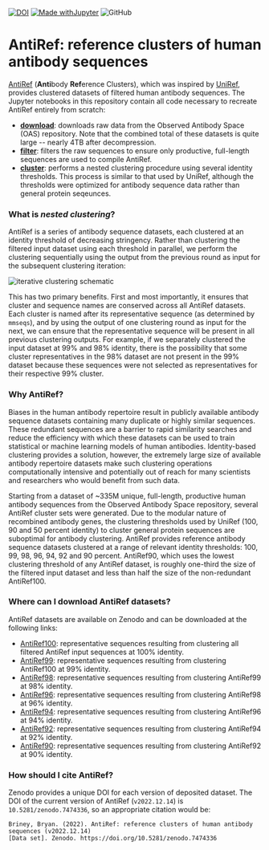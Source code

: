 [![DOI](https://zenodo.org/badge/DOI/10.5281/zenodo.7474336.svg)](https://doi.org/10.5281/zenodo.7474336)
[![Made withJupyter](https://img.shields.io/badge/Made%20with-Jupyter-orange?logo=Jupyter)](https://jupyter.org/try)
![GitHub](https://img.shields.io/github/license/briney/antiref)


# AntiRef: reference clusters of human antibody sequences

[AntiRef](https://zenodo.org/record/7474336) (**Anti**body **Ref**erence Clusters), which was inspired by [UniRef](https://academic.oup.com/bioinformatics/article/23/10/1282/197795), provides clustered datasets of filtered human antibody sequences. The Jupyter notebooks in this repository contain all code necessary to recreate AntiRef entirely from scratch:

* **[download](download.ipynb)**: downloads raw data from the Observed Antibody Space (OAS) repository. Note that the combined total of these datasets is quite large -- nearly 4TB after decompression.
* **[filter](filter.ipynb)**: filters the raw sequences to ensure only productive, full-length sequences are used to compile AntiRef.
* **[cluster](cluster.ipynb)**: performs a nested clustering procedure using several identity thresholds. This process is similar to that used by UniRef, although the thresholds were optimized for antibody sequence data rather than general protein seqeunces. 

### What is *nested clustering*?
AntiRef is a series of antibody sequence datasets, each clustered at an identity threshold of decreasing stringency. Rather than clustering the filtered input dataset using each threshold in parallel, we perform the clustering sequentially using the output from the previous round as input for the subsequent clustering iteration:

![iterative clustering schematic](https://github.com/briney/antiref/blob/main/img/antiref_iterative-clustering.jpg)

This has two primary benefits. First and most importantly, it ensures that cluster and sequence names are conserved across all AntiRef datasets. Each cluster is named after its representative sequence (as determined by `mmseqs`), and by using the output of one clustering round as input for the next, we can ensure that the representative sequence will be present in all previous clustering outputs. For example, if we separately clustered the input dataset at 99% and 98% identity, there is the possibility that some cluster representatives in the 98% dataset are not present in the 99% dataset because these sequences were not selected as representatives for their respective 99% cluster.

### Why AntiRef?
Biases in the human antibody repertoire result in publicly available antibody sequence datasets containing many duplicate or highly similar sequences. These redundant sequences are a barrier to rapid similarity searches and reduce the efficiency with which these datasets can be used to train statistical or machine learning models of human antibodies. Identity-based clustering provides a solution, however, the extremely large size of available antibody repertoire datasets make such clustering operations computationally intensive and potentially out of reach for many scientists and researchers who would benefit from such data.

Starting from a dataset of ~335M unique, full-length, productive human antibody sequences from the Observed Antibody Space repository, several AntiRef cluster sets were generated. Due to the modular nature of recombined antibody genes, the clustering thresholds used by UniRef (100, 90 and 50 percent identity) to cluster general protein sequences are suboptimal for antibody clustering. AntiRef provides reference antibody sequence datasets clustered at a range of relevant identity thresholds: 100, 99, 98, 96, 94, 92 and 90 percent. AntiRef90, which uses the lowest clustering threshold of any AntiRef dataset, is roughly one-third the size of the filtered input dataset and less than half the size of the non-redundant AntiRef100.

### Where can I download AntiRef datasets?
AntiRef datasets are available on Zenodo and can be downloaded at the following links:

* [AntiRef100](https://doi.org/10.5281/zenodo.7474657): representative sequences resulting from clustering all filtered AntiRef input sequences at 100% identity.
* [AntiRef99](https://doi.org/10.5281/zenodo.7475961): representative sequences resulting from clustering AntiRef100 at 99% identity.
* [AntiRef98](https://doi.org/10.5281/zenodo.7476040): representative sequences resulting from clustering AntiRef99 at 98% identity.
* [AntiRef96](https://doi.org/10.5281/zenodo.7487182): representative sequences resulting from clustering AntiRef98 at 96% identity.
* [AntiRef94](https://doi.org/10.5281/zenodo.7487199): representative sequences resulting from clustering AntiRef96 at 94% identity.
* [AntiRef92](https://doi.org/10.5281/zenodo.7487264): representative sequences resulting from clustering AntiRef94 at 92% identity.
* [AntiRef90](https://doi.org/10.5281/zenodo.7487298): representative sequences resulting from clustering AntiRef92 at 90% identity.

### How should I cite AntiRef?
Zenodo provides a unique DOI for each version of deposited dataset. The DOI of the current version of AntiRef (`v2022.12.14`) is `10.5281/zenodo.7474336`, so an appropriate citation would be:

```
Briney, Bryan. (2022). AntiRef: reference clusters of human antibody sequences (v2022.12.14) 
[Data set]. Zenodo. https://doi.org/10.5281/zenodo.7474336
```


